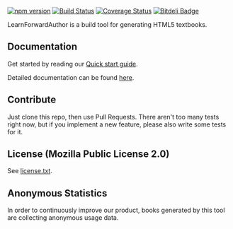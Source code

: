 [![npm version](https://img.shields.io/npm/v/lfa.svg)](https://www.npmjs.com/package/lfa) [![Build Status](https://img.shields.io/travis/learnfwd/lfa/master.svg)](https://travis-ci.org/learnfwd/lfa)  [![Coverage Status](https://img.shields.io/coveralls/learnfwd/lfa/master.svg)](https://coveralls.io/r/learnfwd/lfa) [![Bitdeli Badge](https://d2weczhvl823v0.cloudfront.net/learnfwd/lfa/trend.png)](https://bitdeli.com/free "Bitdeli Badge")

LearnForwardAuthor is a build tool for generating HTML5 textbooks. 

Documentation
-------------

Get started by reading our [Quick start guide](docs/quick-start.md).

Detailed documentation can be found [here](docs/index.md).

Contribute
------------

Just clone this repo, then use Pull Requests. There aren't too many tests right now, but if you implement a new feature, please also write some tests for it.

License (Mozilla Public License 2.0)
-------------

See [license.txt](license.txt).

Anonymous Statistics
--------------------

In order to continuously improve our product, books generated by this tool are collecting anonymous usage data.
